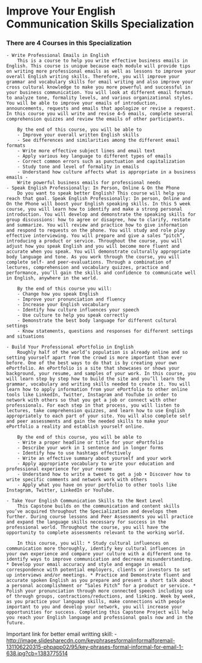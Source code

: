 
# Improve Your English Communication Skills Specialization

### There are 4 Courses in this Specialization
	- Write Professional Emails in English
	    This is a course to help you write effective business emails in English. This course is unique because each module will provide tips on writing more professional emails as well as lessons to improve your overall English writing skills. Therefore, you will improve your grammar and vocabulary skills for email writing and also improve your cross cultural knowledge to make you more powerful and successful in your business communication. You will look at different email formats to analyze tone, formality levels, and various organizational styles. You will be able to improve your emails of introduction, announcements, requests and emails that apologize or revise a request. In this course you will write and revise 4–5 emails, complete several comprehension quizzes and review the emails of other participants.

		By the end of this course, you will be able to 
		- Improve your overall written English skills 
		- See differences and similarities among the different email formats 
		- Write more effective subject lines and email text 
		- Apply various key language to different types of emails 
		- Correct common errors such as punctuation and capitalization 
		- Study tone and level of formality in emails 
		- Understand how culture affects what is appropriate in a business emails -
		Write powerful business emails for professional needs
	- Speak English Professionally: In Person, Online & On the Phone
	    Do you want to speak better English? This course will help you reach that goal. Speak English Professionally: In person, Online and On the Phone will boost your English speaking skills. In this 5 week course, you will learn how to identify and make a strong personal introduction. You will develop and demonstrate the speaking skills for group discussions: how to agree or disagree, how to clarify, restate and summarize. You will review and practice how to give information and respond to requests on the phone. You will study and role play effective interviewing. You will prepare and give a sales “pitch”, introducing a product or service. Throughout the course, you will adjust how you speak English and you will become more fluent and accurate when you speak. You will demonstrate culturally appropriate body language and tone. As you work through the course, you will complete self- and peer-evaluations. Through a combination of lectures, comprehension and vocabulary quizzes, practice and performance, you’ll gain the skills and confidence to communicate well in English, anywhere in the world.

		By the end of this course you will: 
		- Change how you speak English 
		- Improve your pronunciation and fluency 
		- Increase your English vocabulary 
		- Identify how culture influences your speech 
		- Use culture to help you speak correctly 
		- Demonstrate the best body language for different cultural settings 
		- Know statements, questions and responses for different settings and situations

	- Build Your Professional ePortfolio in English
		Roughly half of the world’s population is already online and so setting yourself apart from the crowd is more important than ever before. One of the best ways to do that is by creating your own ePortfolio. An ePortfolio is a site that showcases or shows your background, your resume, and samples of your work. In this course, you will learn step by step how to build the site and you’ll learn the grammar, vocabulary and writing skills needed to create it. You will learn how to apply information from your ePortfolio to other online tools like LinkedIn, Twitter, Instagram and YouTube in order to network with others so that you get a job or connect with other professionals. For each step in that process, you will listen to lectures, take comprehension quizzes, and learn how to use English appropriately to each part of your site. You will also complete self and peer assessments and gain the needed skills to make your ePortfolio a reality and establish yourself online.

		By the end of this course, you will be able to 
		- Write a proper headline or title for your ePortfolio 
		- Describe your work in 1 sentence and in longer forms 
		- Identify how to use hashtags effectively 
		- Write an effective summary about yourself and your work 
		- Apply appropriate vocabulary to write your education and professional experience for your resume 
		- Understand how to write a tweet to get a job • Discover how to write specific comments and network work with others 
		- Apply what you have on your portfolio to other tools like Instagram, Twitter, LinkedIn or YouTube.
	
	- Take Your English Communication Skills to the Next Level
		This Capstone builds on the communication and content skills you’ve acquired throughout the Specialization and develops them further. During course lessons and Peer Assessments you will practice and expand the language skills necessary for success in the professional world. Throughout the course, you will have the opportunity to complete assessments relevant to the working world.

		In this course, you will: * Study cultural influences on communication more thoroughly, identify key cultural influences in your own experience and compare your culture with a different one to identify ways to improve communication and decrease misunderstanding. * Develop your email accuracy and style and engage in email correspondence with potential employers, clients or investors to set up interviews and/or meetings. * Practice and Demonstrate fluent and accurate spoken English as you prepare and present a short talk about a personal accomplishment or “Sales Pitch” for a product or service. * Polish your pronunciation through more connected speech including use of through groups, contractions/reductions, and linking. Week by week, as you practice your language skills, make connections with people important to you and develop your network, you will increase your opportunities for success. Completing this Capstone Project will help you reach your English language and professional goals now and in the future.

Important link for better email writting skill:
	- http://image.slidesharecdn.com/keyphrasesformalinformalforemail-131106220315-phpapp02/95/key-phrases-formal-informal-for-email-1-638.jpg?cb=1383775514